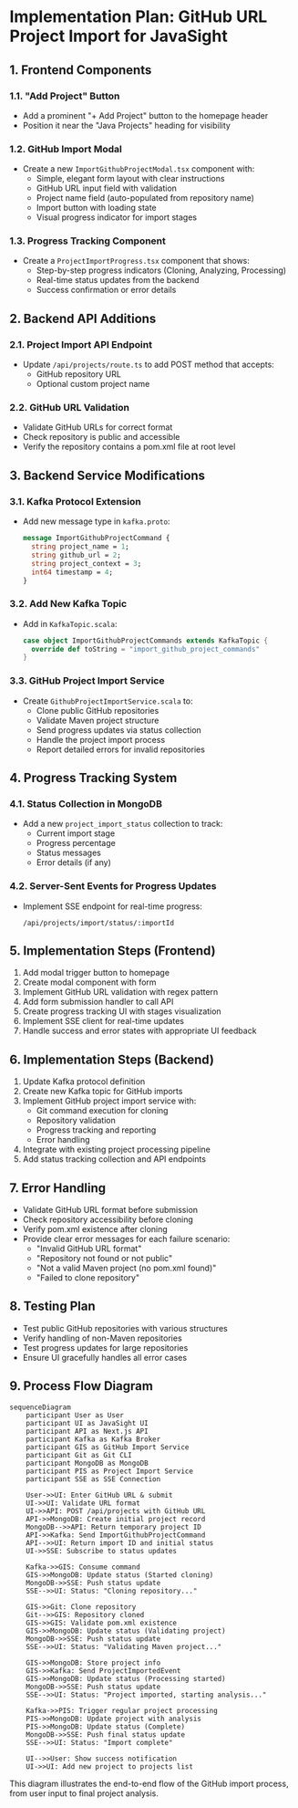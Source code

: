 # Implementation Plan: GitHub URL Project Import for JavaSight

## 1. Frontend Components

### 1.1. "Add Project" Button
- Add a prominent "+ Add Project" button to the homepage header
- Position it near the "Java Projects" heading for visibility

### 1.2. GitHub Import Modal
- Create a new `ImportGithubProjectModal.tsx` component with:
  - Simple, elegant form layout with clear instructions
  - GitHub URL input field with validation
  - Project name field (auto-populated from repository name)
  - Import button with loading state
  - Visual progress indicator for import stages

### 1.3. Progress Tracking Component
- Create a `ProjectImportProgress.tsx` component that shows:
  - Step-by-step progress indicators (Cloning, Analyzing, Processing)
  - Real-time status updates from the backend
  - Success confirmation or error details

## 2. Backend API Additions

### 2.1. Project Import API Endpoint
- Update `/api/projects/route.ts` to add POST method that accepts:
  - GitHub repository URL
  - Optional custom project name

### 2.2. GitHub URL Validation
- Validate GitHub URLs for correct format
- Check repository is public and accessible
- Verify the repository contains a pom.xml file at root level

## 3. Backend Service Modifications

### 3.1. Kafka Protocol Extension
- Add new message type in `kafka.proto`:
  ```proto
  message ImportGithubProjectCommand {
    string project_name = 1;
    string github_url = 2;
    string project_context = 3;
    int64 timestamp = 4;
  }
  ```

### 3.2. Add New Kafka Topic
- Add in `KafkaTopic.scala`:
  ```scala
  case object ImportGithubProjectCommands extends KafkaTopic { 
    override def toString = "import_github_project_commands" 
  }
  ```

### 3.3. GitHub Project Import Service
- Create `GithubProjectImportService.scala` to:
  - Clone public GitHub repositories
  - Validate Maven project structure
  - Send progress updates via status collection
  - Handle the project import process
  - Report detailed errors for invalid repositories

## 4. Progress Tracking System

### 4.1. Status Collection in MongoDB
- Add a new `project_import_status` collection to track:
  - Current import stage
  - Progress percentage
  - Status messages
  - Error details (if any)

### 4.2. Server-Sent Events for Progress Updates
- Implement SSE endpoint for real-time progress:
  ```
  /api/projects/import/status/:importId
  ```

## 5. Implementation Steps (Frontend)

1. Add modal trigger button to homepage
2. Create modal component with form
3. Implement GitHub URL validation with regex pattern
4. Add form submission handler to call API
5. Create progress tracking UI with stages visualization
6. Implement SSE client for real-time updates
7. Handle success and error states with appropriate UI feedback

## 6. Implementation Steps (Backend)

1. Update Kafka protocol definition
2. Create new Kafka topic for GitHub imports
3. Implement GitHub project import service with:
   - Git command execution for cloning
   - Repository validation
   - Progress tracking and reporting
   - Error handling
4. Integrate with existing project processing pipeline
5. Add status tracking collection and API endpoints

## 7. Error Handling

- Validate GitHub URL format before submission
- Check repository accessibility before cloning
- Verify pom.xml existence after cloning
- Provide clear error messages for each failure scenario:
  - "Invalid GitHub URL format"
  - "Repository not found or not public"
  - "Not a valid Maven project (no pom.xml found)"
  - "Failed to clone repository"

## 8. Testing Plan

- Test public GitHub repositories with various structures
- Verify handling of non-Maven repositories
- Test progress updates for large repositories
- Ensure UI gracefully handles all error cases

## 9. Process Flow Diagram

```mermaid
sequenceDiagram
    participant User as User
    participant UI as JavaSight UI
    participant API as Next.js API
    participant Kafka as Kafka Broker
    participant GIS as GitHub Import Service
    participant Git as Git CLI
    participant MongoDB as MongoDB
    participant PIS as Project Import Service
    participant SSE as SSE Connection

    User->>UI: Enter GitHub URL & submit
    UI->>UI: Validate URL format
    UI->>API: POST /api/projects with GitHub URL
    API->>MongoDB: Create initial project record
    MongoDB-->>API: Return temporary project ID
    API->>Kafka: Send ImportGithubProjectCommand
    API-->>UI: Return import ID and initial status
    UI->>SSE: Subscribe to status updates
    
    Kafka->>GIS: Consume command
    GIS->>MongoDB: Update status (Started cloning)
    MongoDB->>SSE: Push status update
    SSE-->>UI: Status: "Cloning repository..."
    
    GIS->>Git: Clone repository
    Git-->>GIS: Repository cloned
    GIS->>GIS: Validate pom.xml existence
    GIS->>MongoDB: Update status (Validating project)
    MongoDB->>SSE: Push status update
    SSE-->>UI: Status: "Validating Maven project..."
    
    GIS->>MongoDB: Store project info
    GIS->>Kafka: Send ProjectImportedEvent
    GIS->>MongoDB: Update status (Processing started)
    MongoDB->>SSE: Push status update
    SSE-->>UI: Status: "Project imported, starting analysis..."
    
    Kafka->>PIS: Trigger regular project processing
    PIS->>MongoDB: Update project with analysis
    PIS->>MongoDB: Update status (Complete)
    MongoDB->>SSE: Push final status update
    SSE-->>UI: Status: "Import complete"
    
    UI-->>User: Show success notification
    UI->>UI: Add new project to projects list
```

This diagram illustrates the end-to-end flow of the GitHub import process, from user input to final project analysis.